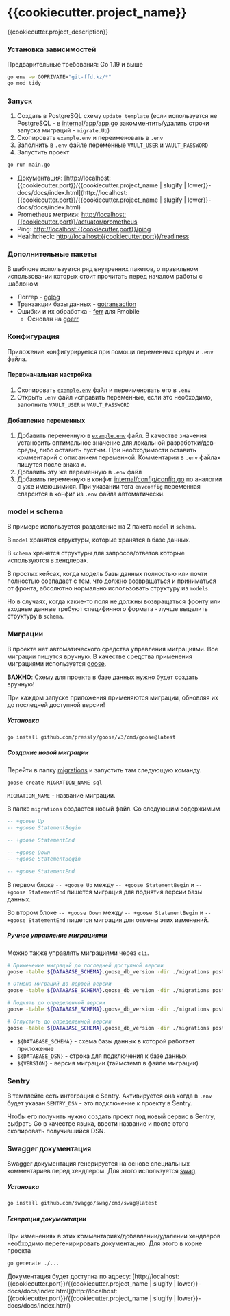 # {{cookiecutter.project_name}}

{{cookiecutter.project_description}}

### Установка зависимостей

Предварительные требования: Go 1.19 и выше

```bash
go env -w GOPRIVATE="git-ffd.kz/*"
go mod tidy
```

### Запуск

1. Создать в PostgreSQL схему `update_template` 
   (если используется не PostgreSQL - в [internal/app/app.go](internal/app/app.go) закомментить/удалить
    строки запуска миграций - `migrate.Up`)
2. Скопировать `example.env` и переименовать в `.env`
3. Заполнить в `.env` файле переменные `VAULT_USER` и `VAULT_PASSWORD`
4. Запустить проект 
```bash
go run main.go
```

- Документация:
  [http://localhost:{{cookiecutter.port}}/{{cookiecutter.project_name | slugify | lower}}-docs/docs/index.html](http://localhost:{{cookiecutter.port}}/{{cookiecutter.project_name | slugify | lower}}-docs/docs/index.html)
- Prometheus метрики:
  [http://localhost:{{cookiecutter.port}}/actuator/prometheus](http://localhost:{{cookiecutter.port}}/actuator/prometheus)
- Ping: [http://localhost:{{cookiecutter.port}}/ping](http://localhost:{{cookiecutter.port}}/ping)
- Healthcheck: [http://localhost:{{cookiecutter.port}}/readiness](http://localhost:{{cookiecutter.port}}/readiness)

### Дополнительные пакеты

В шаблоне используется ряд внутренних пакетов, о правильном использовании которых стоит прочитать
перед началом работы с шаблоном

* Логгер - [golog](https://git-ffd.kz/pkg/golog)
* Транзакции базы данных - [gotransaction](https://git-ffd.kz/pkg/gotransaction)
* Ошибки и их обработка - [ferr](https://git-ffd.kz/fmobile/ferr) для Fmobile
   * Основан на [goerr](https://git-ffd.kz/pkg/goerr)

### Конфигурация

Приложение конфигурируется при помощи переменных среды и `.env` файла.

#### Первоначальная настройка

1. Скопировать [`example.env`](example.env) файл и переименовать его в `.env`
2. Открыть `.env` файл исправить переменные, если это необходимо, заполнить `VAULT_USER` и `VAULT_PASSWORD`

#### Добавление переменных

1. Добавить переменную в [`example.env`](example.env) файл. В качестве
   значения установить оптимальное значение для локальной разработки/дев-среды,
   либо оставить пустым. При необходимости оставить комментарий с описанием
   переменной. Комментарии в `.env` файлах пишутся после знака `#`.
2. Добавить эту же переменную в `.env` файл
3. Добавить переменную в конфиг [internal/config/config.go](internal/config/config.go)
   по аналогии с уже имеющимися. При указании тега `envconfig` переменная спарсится
   в конфиг из `.env` файла автоматически.

### model и schema

В примере используется разделение на 2 пакета `model` и `schema`.

В `model` хранятся структуры, которые хранятся в базе данных.

В `schema` хранятся структуры для запросов/ответов которые используются в хендлерах.

В простых кейсах, когда модель базы данных полностью или почти полностью совпадает с тем, что
должно возвращаться и приниматься от фронта, абсолютно нормально использовать структуру из `models`.

Но в случаях, когда какие-то поля не должны возвращаться фронту или входные данные требуют специфичного
формата - лучше выделить структуру в `schema`.

### Миграции

В проекте нет автоматического средства управления миграциями. Все
миграции пишутся вручную. В качестве средства применения миграциями
используется [goose](https://github.com/pressly/goose).

**ВАЖНО**: Схему для проекта в базе данных нужно будет создать вручную!

При каждом запуске приложения применяются миграции, обновляя их до
последней доступной версии!

##### Установка

```bash
go install github.com/pressly/goose/v3/cmd/goose@latest
```

##### Создание новой миграции

Перейти в папку [migrations](migrations) и запустить там следующую команду.

```bash
goose create MIGRATION_NAME sql
```

`MIGRATION_NAME` - название миграции.

В папке `migrations` создается новый файл. Со следующим содержимым
```sql
-- +goose Up
-- +goose StatementBegin

-- +goose StatementEnd

-- +goose Down
-- +goose StatementBegin

-- +goose StatementEnd
```

В первом блоке `-- +goose Up` между `-- +goose StatementBegin` и `-- +goose StatementEnd`
пишется миграция для поднятия версии базы данных.

Во втором блоке `-- +goose Down` между `-- +goose StatementBegin` и `-- +goose StatementEnd`
пишется миграция для отмены этих изменений.

##### Ручное управление миграциями

Можно также управлять миграциями через `cli`.

```bash
# Применение миграций до последней доступной версии
goose -table ${DATABASE_SCHEMA}.goose_db_version -dir ./migrations postgres ${DATABASE_DSN} up

# Отмена миграций до первой версии
goose -table ${DATABASE_SCHEMA}.goose_db_version -dir ./migrations postgres ${DATABASE_DSN} down

# Поднять до определенной версии
goose -table ${DATABASE_SCHEMA}.goose_db_version -dir ./migrations postgres ${DATABASE_DSN} up-to ${VERSION}

# Отпустить до определенной версии
goose -table ${DATABASE_SCHEMA}.goose_db_version -dir ./migrations postgres ${DATABASE_DSN} down-to ${VERSION}
```

- `${DATABASE_SCHEMA}` - схема базы данных в которой работает приложение
- `${DATABASE_DSN}` - строка для подключения к базе данных
- `${VERSION}` - версия миграции (таймстемп в файле миграции)

### Sentry

В темплейте есть интеграция с Sentry. Активируется она когда в `.env` будет указан
`SENTRY_DSN` - это подключение к проекту в Sentry.

Чтобы его получить нужно создать проект под новый сервис в Sentry, выбрать Go в качестве языка,
ввести название и после этого скопировать получившийся DSN.

### Swagger документация

Swagger документация генерируется на основе специальных комментариев перед
хендлером. Для этого используется [swag](https://github.com/swaggo/swag).

##### Установка

```bash
go install github.com/swaggo/swag/cmd/swag@latest
```

##### Генерация документации

При изменениях в этих комментариях/добавлении/удалении хендлеров необходимо
перегенирировать документацию. Для этого в корне проекта

```bash
go generate ./...
```

Документация будет доступна по адресу:
[http://localhost:{{cookiecutter.port}}/{{cookiecutter.project_name | slugify | lower}}-docs/docs/index.html](http://localhost:{{cookiecutter.port}}/{{cookiecutter.project_name | slugify | lower}}-docs/docs/index.html)
